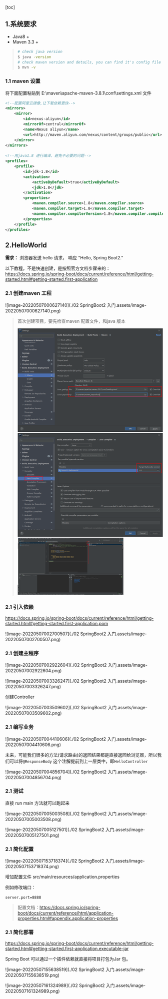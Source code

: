 [toc]

## 1.系统要求

- Java8 +
- Maven 3.3 +

> ```bash
> # check java version
> $ java -version
> # check maven version and details, you can find it's config file path
> $ mvn -v
> ```

### 1.1 maven 设置

将下面配置粘贴到 E:\maven\apache-maven-3.8.1\conf\settings.xml 文件

```xml
<!--配置阿里云镜像,让下载依赖更快-->
<mirrors>
    <mirror>
        <id>nexus-aliyun</id>
        <mirrorOf>central</mirrorOf>
        <name>Nexus aliyun</name>
        <url>http://maven.aliyun.com/nexus/content/groups/public</url>
    </mirror>
</mirrors>

<!--用java1.8 进行编译，避免不必要的问题-->
<profiles>
    <profile>
        <id>jdk-1.8</id>
        <activation>
            <activeByDefault>true</activeByDefault>
            <jdk>1.8</jdk>
        </activation>
        <properties>
            <maven.compiler.source>1.8</maven.compiler.source>
            <maven.compiler.target>1.8</maven.compiler.target>
            <maven.compiler.compilerVersion>1.8</maven.compiler.compilerVersion>
        </properties>
    </profile>
</profiles>
```



## 2.HelloWorld

**需求：** 浏览器发送 hello 请求， 响应 "Hello, Spring Boot2."



以下教程，不是快速创建，是按照官方文档步骤来的： https://docs.spring.io/spring-boot/docs/current/reference/html/getting-started.html#getting-started.first-application

### 2.1 创建maven 工程

![image-20220507000627140](./02 SpringBoot2 入门.assets/image-20220507000627140.png)

>  首次创建项目，要先检查maven 配置文件，和java 版本
>
> <img src="./02 SpringBoot2 入门.assets/image-20220507000919769.png" alt="image-20220507000919769" style="zoom:50%;" />
>
> <img src="./02 SpringBoot2 入门.assets/image-20220507001258945.png" alt="image-20220507001258945" style="zoom:50%;" />
>
> <img src="./02 SpringBoot2 入门.assets/image-20220507001738813.png" alt="image-20220507001738813" style="zoom: 33%;" />
>
> 

### 2.1 引入依赖

https://docs.spring.io/spring-boot/docs/current/reference/html/getting-started.html#getting-started.first-application.pom

![image-20220507002700507](./02 SpringBoot2 入门.assets/image-20220507002700507.png)



### 2.1 创建主程序

![image-20220507002922604](./02 SpringBoot2 入门.assets/image-20220507002922604.png)

![image-20220507003326247](./02 SpringBoot2 入门.assets/image-20220507003326247.png)

创建Controller

![image-20220507003509602](./02 SpringBoot2 入门.assets/image-20220507003509602.png) 

### 2.1 编写业务

![image-20220507004410606](./02 SpringBoot2 入门.assets/image-20220507004410606.png)

未来，可能我们很多的方法(请求路由)的返回结果都是直接返回给浏览器，所以我们可以将`@ResponseBody` 这个注解提前到上一层类中，即`HelloController`

![image-20220507004856704](./02 SpringBoot2 入门.assets/image-20220507004856704.png)

### 2.1 测试

直接 run main 方法就可以跑起来

![image-20220507005003508](./02 SpringBoot2 入门.assets/image-20220507005003508.png)

![image-20220507005127501](./02 SpringBoot2 入门.assets/image-20220507005127501.png)

### 2.1 简化配置

![image-20220507153718374](./02 SpringBoot2 入门.assets/image-20220507153718374.png)

增加配置文件 src/main/resources/application.properties

例如修改端口：

```properties
server.port=8888
```

> 配置文档：https://docs.spring.io/spring-boot/docs/current/reference/html/application-properties.html#appendix.application-properties

### 2.1 简化部署

https://docs.spring.io/spring-boot/docs/current/reference/html/getting-started.html#getting-started.first-application.executable-jar

Spring Boot 可以通过一个插件依赖就直接将项目打包为Jar 包。 

![image-20220507155638519](./02 SpringBoot2 入门.assets/image-20220507155638519.png)

![image-20220507161324989](./02 SpringBoot2 入门.assets/image-20220507161324989.png)